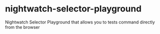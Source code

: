 # nightwatch-selector-playground
Nightwatch Selector Playground that allows you to tests command directly from the browser
